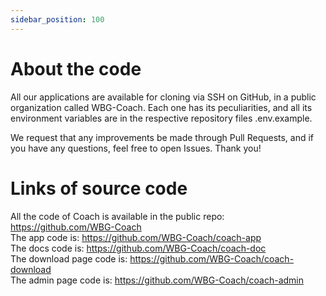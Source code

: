 ```yaml
---
sidebar_position: 100
---
```


# About the code

All our applications are available for cloning via SSH on GitHub, in a public organization called WBG-Coach. Each one has its peculiarities, and all its environment variables are in the respective repository files .env.example.

We request that any improvements be made through Pull Requests, and if you have any questions, feel free to open Issues. Thank you!

# Links of source code

All the code of Coach is available in the public repo: https://github.com/WBG-Coach</br>
The app code is: https://github.com/WBG-Coach/coach-app</br>
The docs code is: https://github.com/WBG-Coach/coach-doc</br>
The download page code is: https://github.com/WBG-Coach/coach-download</br>
The admin page code is: https://github.com/WBG-Coach/coach-admin</br>
